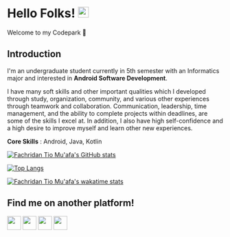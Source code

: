 # Hello Folks! [<img src="https://media.giphy.com/media/hvRJCLFzcasrR4ia7z/giphy.gif" width="25px">](https://fachridantm.github.io/)
Welcome to my Codepark 🏡  

## Introduction
I'm an undergraduate student currently in 5th semester with an Informatics major and interested in **Android Software Development**.  

I have many soft skills and other important qualities which I developed through study, organization, community, and various other experiences through teamwork and collaboration. Communication, leadership, time management, and the ability to complete projects within deadlines, are some of the skills I excel at. In addition, I also have high self-confidence and a high desire to improve myself and learn other new experiences.  

**Core Skills** : Android, Java, Kotlin 

<!-- Stats -->
[![Fachridan Tio Mu'afa's GitHub stats](https://github-readme-stats.vercel.app/api?username=fachridantm&show_icons=true&theme=tokyonight)](https://camo.githubusercontent.com/57f658df354e633b2fb20fa2336c48cd7297209e7e83333232bd83e8f9169448/68747470733a2f2f6769746875622d726561646d652d73746174732e76657263656c2e6170702f6170693f757365726e616d653d66616368726964616e746d2673686f775f69636f6e733d74727565267468656d653d746f6b796f6e69676874)  
<!-- Languages -->
[![Top Langs](https://github-readme-stats.vercel.app/api/top-langs/?username=fachridantm&langs_count=6&layout=compact&theme=tokyonight)](https://camo.githubusercontent.com/bcdc97baa1a7c46456ecdb707fcfc25df2024862a2c5f3103ed5ecb47056d13e/68747470733a2f2f6769746875622d726561646d652d73746174732e76657263656c2e6170702f6170692f746f702d6c616e67732f3f757365726e616d653d66616368726964616e746d266c616e67735f636f756e743d36266c61796f75743d636f6d70616374267468656d653d746f6b796f6e69676874)
<!-- Wakatime -->
[![Fachridan Tio Mu'afa's wakatime stats](https://github-readme-stats.vercel.app/api/wakatime?username=fachridantm)]()


## Find me on another platform!

<a href="https://www.linkedin.com/in/fachridantm/">
  <code title="LinkedIn" alt="LinkedIn"><img width="32px" src="https://content.linkedin.com/content/dam/me/brand/en-us/brand-home/logos/In-Blue-Logo.png.original.png"></a></code>
<a href="https://www.instagram.com/fachridantm/">
  <code title="Instagram" alt="Instagram"><img width="32px" src="https://upload.wikimedia.org/wikipedia/commons/thumb/a/a5/Instagram_icon.png/600px-Instagram_icon.png"></a></code>
<a href="https://www.sololearn.com/profile/15468256">
  <code title="SoloLearn" alt="SoloLearn"><img width="32px" src="https://pbs.twimg.com/profile_images/1410707398021550084/MmGTT4dY_400x400.jpg"></a></code>
<a href="https://gitlab.com/fachridantm/">
  <code title="GitLab" alt="GitLab"><img width="32px" src="https://cdn.iconscout.com/icon/free/png-256/gitlab-282507.png"></a></code>

<!-- <details>
    <summary>:zap: Recent GitHub Activity</summary>
<!--START_SECTION:activity-->
<!-- 1. 🗣 Commented on [#3](https://github.com/Dadangdut33/Screen-Translate/issues/3) in [Dadangdut33/Screen-Translate](https://github.com/Dadangdut33/Screen-Translate) -->
<!--END_SECTION:activity--> 
<!--
**fachridantm/fachridantm** is a ✨ _special_ ✨ repository because its `README.md` (this file) appears on your GitHub profile.

Here are some ideas to get you started:

- 🔭 I’m currently working on ...
- 🌱 I’m currently learning ...
- 👯 I’m looking to collaborate on ...
- 🤔 I’m looking for help with ...
- 💬 Ask me about ...
- 📫 How to reach me: ...
- 😄 Pronouns: ...
- ⚡ Fun fact: ...
-->
